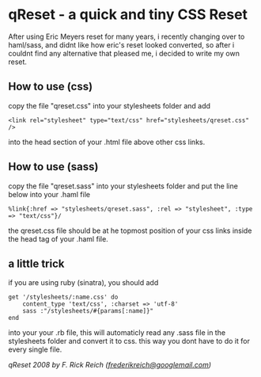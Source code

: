 # qReset - a quick and tiny CSS Reset

After using Eric Meyers reset for many years, i recently changing over to haml/sass, and didnt like how eric's reset looked converted, so after i couldnt find any alternative that pleased me, i decided to write my own reset.

## How to use (css)
copy the file "qreset.css" into your stylesheets folder and add 
```
<link rel="stylesheet" type="text/css" href="stylesheets/qreset.css" />
```
into the head section of your .html file above other css links.

## How to use (sass)
copy the file "qreset.sass" into your stylesheets folder and put the line below into your .haml file
```
%link{:href => "stylesheets/qreset.sass", :rel => "stylesheet", :type => "text/css"}/
```
the qreset.css file should be at he topmost position of your css links inside the head tag of your .haml file.

## a little trick
if you are using ruby (sinatra), you should add 
```
get '/stylesheets/:name.css' do
	content_type 'text/css', :charset => 'utf-8'
	sass :"/stylesheets/#{params[:name]}"
end
```
into your your .rb file, this will automaticly read any .sass file in the stylesheets folder and convert it to css. this way you dont have to do it for every single file.

*qReset 2008 by F. Rick Reich (frederikreich@googlemail.com)*